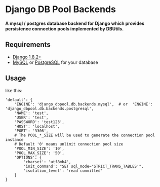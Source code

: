 Django DB Pool Backends
=======================

**A mysql / postgres database backend for Django which provides persistence connection pools implemented by DBUtils.**


Requirements
------------
* [Django 1.8.2+](https://www.djangoproject.com/download/)
* [MySQL](https://dev.mysql.com/downloads/mysql/) or [PostgreSQL](http://initd.org/psycopg/) for your database


Usage
-----

like this:

    'default': {
        'ENGINE': 'django_dbpool.db.backends.mysql',  # or  'ENGINE': 'django_dbpool.db.backends.postgresql',
        'NAME': 'test',
        'USER': 'test',
        'PASSWORD': 'test123',
        'HOST': 'localhost',
        'PORT': '3306',
        # The POOL_*_SIZE will be used to generate the connection pool instance
        # Default '0' means unlimit connection pool size
        'POOL_MIN_SIZE': '10',
        'POOL_MAX_SIZE': '50',
        'OPTIONS': {
            'charset': 'utf8mb4',
            'init_command': "SET sql_mode='STRICT_TRANS_TABLES'",
            'isolation_level': 'read committed'
        }
    }
